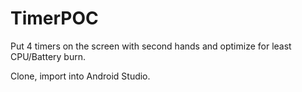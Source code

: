 TimerPOC
========

Put 4 timers on the screen with second hands and optimize for least CPU/Battery burn.

Clone, import into Android Studio.
